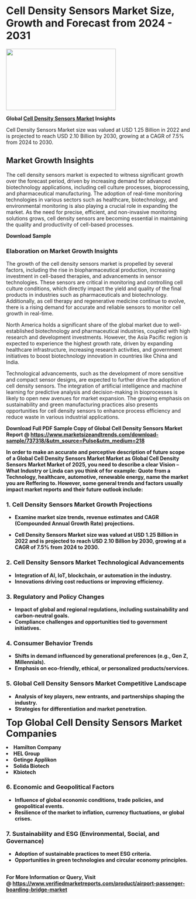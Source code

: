 <H1>Cell Density Sensors Market Size, Growth and Forecast from 2024 - 2031</H1><img class="aligncenter size-medium wp-image-584254" src="https://thirdeyenews.in/wp-content/uploads/2024/09/Global-Market-Research-300x168.jpeg" alt="" width="300" height="168" /><p><strong>Global&nbsp;<a href="https://www.marketsizeandtrends.com/download-sample/737318/&amp;utm_source=Pulse&amp;utm_medium=218">Cell Density Sensors Market</a> Insights</strong></p><p>Cell Density Sensors Market size was valued at USD 1.25 Billion in 2022 and is projected to reach USD 2.10 Billion by 2030, growing at a CAGR of 7.5% from 2024 to 2030.</p><p><h2>Market Growth Insights</h2> <p>The cell density sensors market is expected to witness significant growth over the forecast period, driven by increasing demand for advanced biotechnology applications, including cell culture processes, bioprocessing, and pharmaceutical manufacturing. The adoption of real-time monitoring technologies in various sectors such as healthcare, biotechnology, and environmental monitoring is also playing a crucial role in expanding the market. As the need for precise, efficient, and non-invasive monitoring solutions grows, cell density sensors are becoming essential in maintaining the quality and productivity of cell-based processes.</p> <p><strong>Download Sample</strong></p> <h3>Elaboration on Market Growth Insights</h3> <p>The growth of the cell density sensors market is propelled by several factors, including the rise in biopharmaceutical production, increasing investment in cell-based therapies, and advancements in sensor technologies. These sensors are critical in monitoring and controlling cell culture conditions, which directly impact the yield and quality of the final products in industries such as pharmaceuticals and biotechnology. Additionally, as cell therapy and regenerative medicine continue to evolve, there is a rising demand for accurate and reliable sensors to monitor cell growth in real-time.</p> <p>North America holds a significant share of the global market due to well-established biotechnology and pharmaceutical industries, coupled with high research and development investments. However, the Asia Pacific region is expected to experience the highest growth rate, driven by expanding healthcare infrastructure, increasing research activities, and government initiatives to boost biotechnology innovation in countries like China and India.</p> <p>Technological advancements, such as the development of more sensitive and compact sensor designs, are expected to further drive the adoption of cell density sensors. The integration of artificial intelligence and machine learning for predictive analysis and decision-making in bioprocesses is likely to open new avenues for market expansion. The growing emphasis on sustainability and green manufacturing practices also presents opportunities for cell density sensors to enhance process efficiency and reduce waste in various industrial applications.</p> <p><strong></p><p><span class=""><strong>Download Full PDF Sample Copy of Global Cell Density Sensors Market Report</strong> @ <a href="https://www.marketsizeandtrends.com/download-sample/737318/&amp;utm_source=Pulse&amp;utm_medium=218" target="_blank">https://www.marketsizeandtrends.com/download-sample/737318/&amp;utm_source=Pulse&amp;utm_medium=218</a></span></p><p>In order to make an accurate and perceptive description of future scope of a Global&nbsp;Cell Density Sensors Market Market as Global&nbsp;Cell Density Sensors Market Market of 2025, you need to describe a clear Vision &ndash; What Industry or Linda can you think of for example: Quote from a Technology, healthcare, automotive, renewable energy, name the market you are Reffering to. However, some general trends and factors usually impact market reports and their future outlook include:</p><h3>1.&nbsp;<strong>Cell Density Sensors Market Growth Projections</strong></h3><ul><li>Examine market size trends, revenue estimates and CAGR (Compounded Annual Growth Rate) projections.</li><li><p>Cell Density Sensors Market size was valued at USD 1.25 Billion in 2022 and is projected to reach USD 2.10 Billion by 2030, growing at a CAGR of 7.5% from 2024 to 2030.</p></li></ul><h3>2.&nbsp;<strong>Cell Density Sensors Market Technological Advancements</strong></h3><ul><li>Integration of AI, IoT, blockchain, or automation in the industry.</li><li>Innovations driving cost reductions or improving efficiency.</li></ul><h3>3.&nbsp;<strong>Regulatory and Policy Changes</strong></h3><ul><li>Impact of global and regional regulations, including sustainability and carbon-neutral goals.</li><li>Compliance challenges and opportunities tied to government initiatives.</li></ul><h3>4.&nbsp;<strong>Consumer Behavior Trends</strong></h3><ul><li>Shifts in demand influenced by generational preferences (e.g., Gen Z, Millennials).</li><li>Emphasis on eco-friendly, ethical, or personalized products/services.</li></ul><h3>5.&nbsp;<strong>Global Cell Density Sensors Market Competitive Landscape</strong></h3><ul><li>Analysis of key players, new entrants, and partnerships shaping the industry.</li><li>Strategies for differentiation and market penetration.</li></ul><p data-pm-slice="1 1 []"><span style="color: inherit; font-family: inherit; font-size: 25px;">Top Global Cell Density Sensors Market Companies</span></p><div class="" data-test-id=""><p><li>Hamilton Company</li><li> HEL Group</li><li> Getinge Applikon</li><li> Solida Biotech</li><li> Kbiotech</li></p></div><h3>6.&nbsp;<strong>Economic and Geopolitical Factors</strong></h3><ul><li>Influence of global economic conditions, trade policies, and geopolitical events.</li><li>Resilience of the market to inflation, currency fluctuations, or global crises.</li></ul><h3>7.&nbsp;<strong>Sustainability and ESG (Environmental, Social, and Governance)</strong></h3><ul><li>Adoption of sustainable practices to meet ESG criteria.</li><li>Opportunities in green technologies and circular economy principles.</li></ul><h2><strong style="font-size: 14px;">For More Information or Query, Visit @&nbsp;</strong><a style="background-color: #ffffff; font-size: 14px;" href="https://www.marketsizeandtrends.com/report/cell-density-sensors-market/" target="_blank">https://www.verifiedmarketreports.com/product/airport-passenger-boarding-bridge-market</a></h2>
